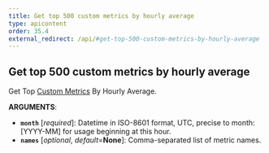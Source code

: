 ```yaml
---
title: Get top 500 custom metrics by hourly average
type: apicontent
order: 35.4
external_redirect: /api/#get-top-500-custom-metrics-by-hourly-average
---
```


## Get top 500 custom metrics by hourly average

Get Top [Custom Metrics][1] By Hourly Average.

**ARGUMENTS**:

* **`month`** [*required*]:
    Datetime in ISO-8601 format, UTC, precise to month: [YYYY-MM] for usage beginning at this hour.
* **`names`** [*optional*, *default*=**None**]:
    Comma-separated list of metric names.

[1]: /developers/metrics/custom_metrics
